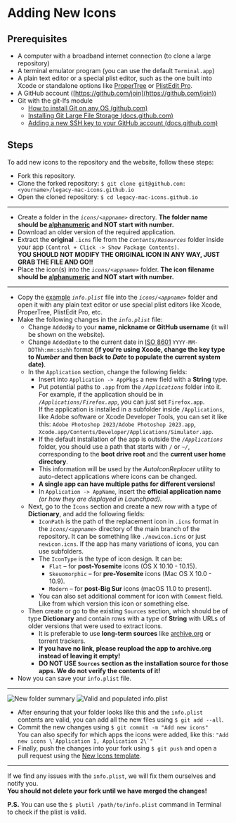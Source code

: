 # Adding New Icons

## Prerequisites
- A computer with a broadband internet connection (to clone a large repository)
- A terminal emulator program (you can use the default `Terminal.app`)
- A plain text editor or a special plist editor, such as the one built into Xcode or standalone options like [ProperTree](https://github.com/corpnewt/ProperTree) or [PlistEdit Pro](https://www.fatcatsoftware.com/plisteditpro/).
- A GitHub account ([https://github.com/join](https://github.com/join))
- Git with the git-lfs module
  - [How to install Git on any OS (github.com)](https://github.com/git-guides/install-git)
  - [Installing Git Large File Storage (docs.github.com)](https://docs.github.com/en/repositories/working-with-files/managing-large-files/installing-git-large-file-storage)
  - [Adding a new SSH key to your GitHub account (docs.github.com)](https://docs.github.com/en/github-ae@latest/authentication/connecting-to-github-with-ssh/adding-a-new-ssh-key-to-your-github-account)

## Steps

To add new icons to the repository and the website, follow these steps:

- Fork this repository.
- Clone the forked repository: `$ git clone git@github.com:<yourname>/legacy-mac-icons.github.io`
- Open the cloned repository: `$ cd legacy-mac-icons.github.io`

---

- Create a folder in the *`icons/<appname>`* directory.
**The folder name should be [alphanumeric](https://en.wikipedia.org/wiki/Alphanumericals) and NOT start with number.**
- Download an older version of the required application.
- Extract the **original** `.icns` file from the *`Contents/Resources`* folder inside your app `(Control + Click -> Show Package Contents)`.  
**YOU SHOULD NOT MODIFY THE ORIGINAL ICON IN ANY WAY, JUST GRAB THE FILE AND GO!!**
- Place the icon(s) into the *`icons/<appname>`* folder. **The icon filename should be [alphanumeric](https://en.wikipedia.org/wiki/Alphanumericals) and NOT start with number.**

---

- Copy the [example](example.info.plist) *`info.plist`* file into the *`icons/<appname>`* folder and open it with any plain text editor or use special plist editors like Xcode, ProperTree, PlistEdit Pro, etc.
- Make the following changes in the *`info.plist`* file:
  - Change `AddedBy` to your **name, nickname or GitHub username** (it will be shown on the website).
  - Change `AddedDate` to the current date in [ISO 8601](https://ru.wikipedia.org/wiki/ISO_8601) `YYYY-MM-DDThh:mm:ss±hh` format **(if you're using Xcode, change the key type to *Number* and then back to *Date* to populate the current system date)**.
  - In the `Application` section, change the following fields:
      - Insert into `Application -> AppPkgs` a new field with a **String** type.
      - Put potential paths to `.app` from the *`/Applications`* folder into it. For example, if the application should be in *`/Applications/Firefox.app`*, you can just set `Firefox.app`.  
      If the application is installed in a subfolder inside `/Applications`, like Adobe software or Xcode Developer Tools, you can set it like this: `Adobe Photoshop 2023/Adobe Photoshop 2023.app`, `Xcode.app/Contents/Developer/Applications/Simulator.app`.
      - If the default installation of the app is outside the *`/Applications`* folder, you should use a path that starts with `/` or `~/`, corresponding to the **boot drive root** and the **current user home directory**.  
     -  This information will be used by the *AutoIconReplacer* utility to auto-detect applications where icons can be changed.  
     - **A single app can have multiple paths for different versions!**
    - In `Application -> AppName`, insert the **official application name** *(or how they are displayed in Launchpad)*.
  - Next, go to the `Icons` section and create a new row with a type of **Dictionary**, and add the following fields:
      - `IconPath` is the path of the replacement icon in `.icns` format in the *`icons/<appname>`* directory of the main branch of the repository. It can be something like `./newicon.icns` or just `newicon.icns`. If the app has many variations of icons, you can use subfolders.
      - The `IconType` is the type of icon design. It can be:
          - `Flat` – for **post-Yosemite** icons (OS X 10.10 - 10.15).
          - `Skeuomorphic` – for **pre-Yosemite** icons (Mac OS X 10.0 - 10.9).
          - `Modern` – for **post-Big Sur** icons (macOS 11.0 to present).
      - You can also set additional comment for icon with `Comment` field. Like from which version this icon or something else.
  - Then create or go to the existing `Sources` section, which should be of type **Dictionary** and contain rows with a type of **String** with URLs of older versions that were used to extract icons. 
      - It is preferable to use **long-term sources** like [archive.org](https://archive.org/) or torrent trackers.  
      - **If you have no link, please reupload the app to archive.org instead of leaving it empty!**  
      - **DO NOT USE `Sources` section as the installation source for those apps. We do not verify the contents of it!**
- Now you can save your `info.plist` file.

---

![New folder summary](https://i.imgur.com/s6ZZscZ.png)
![Valid and populated info.plist](https://i.imgur.com/zl1q8C8.png)

- After ensuring that your folder looks like this and the `info.plist` contents are valid, you can add all the new files using `$ git add --all`.
- Commit the new changes using `$ git commit -m "Add new icons"`  
You can also specify for which apps the icons were added, like this: ``"Add new icons \`Application 1, Application 2\`"``
- Finally, push the changes into your fork using `$ git push` and open a pull request using the [New Icons template]().

---

If we find any issues with the `info.plist`, we will fix them ourselves and notify you.  
**You should not delete your fork until we have merged the changes!**

**P.S.** You can use the `$ plutil /path/to/info.plist` command in Terminal to check if the plist is valid.
